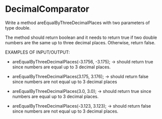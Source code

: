 # DecimalComparator

Write a method areEqualByThreeDecimalPlaces with two parameters of type double.

The method should return boolean and it needs to return true if two double numbers are the same up to three decimal places. Otherwise, return false.


EXAMPLES OF INPUT/OUTPUT:

* areEqualByThreeDecimalPlaces(-3.1756, -3.175); → should return true since numbers are equal up to 3 decimal places.

* areEqualByThreeDecimalPlaces(3.175, 3.176); → should return false since numbers are not equal up to 3 decimal places

* areEqualByThreeDecimalPlaces(3.0, 3.0); → should return true since numbers are equal up to 3 decimal places.

* areEqualByThreeDecimalPlaces(-3.123, 3.123); → should return false since numbers are not equal up to 3 decimal places.
